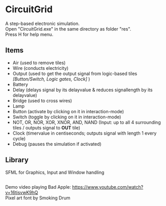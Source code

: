 # CircuitGrid

A step-based electronic simulation.  
Open "CircuitGrid.exe" in the same directory as folder "res".  
Press H for help menu.  

## Items
 - Air (used to remove tiles)
 - Wire (conducts electricity)
 - Output (used to get the output signal from logic-based tiles *[Button/Switch, Logic gates, Clock]* )
 - Battery 
 - Delay (delays signal by its delayvalue & reduces signallength by its delayvalue)
 - Bridge (used to cross wires)
 - Lamp 
 - Button (activate by clicking on it in interaction-mode)
 - Switch (toggle by clicking on it in interaction-mode)
 - NOT, OR, NOR, XOR, XNOR, AND, NAND (Input: up to all 4 surrounding tiles / outputs signal to **OUT** tile)
 - Clock (timervalue in centiseconds; outputs signal with length 1 every cycle)
 - Debug (pauses the simulation if activated)

## Library
SFML for Graphics, Input and Window handling
##
Demo video playing Bad Apple: https://www.youtube.com/watch?v=16tisvwK9hQ  
Pixel art font by Smoking Drum

